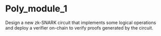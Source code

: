 # Poly_module_1
Design a new zk-SNARK circuit that implements some logical operations and deploy a verifier on-chain to verify proofs generated by the circuit.
